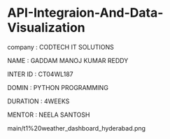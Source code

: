 # API-Integraion-And-Data-Visualization

company : CODTECH IT SOLUTIONS

NAME    : GADDAM MANOJ KUMAR REDDY

INTER ID : CT04WL187

DOMIN    : PYTHON PROGRAMMING

DURATION : 4WEEKS

MENTOR   : NEELA SANTOSH

main/t1%20weather_dashboard_hyderabad.png
